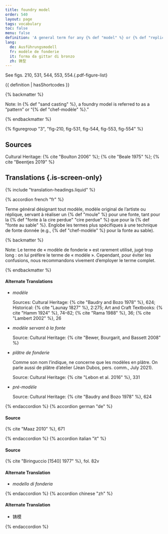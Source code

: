 ```yaml
---
title: foundry model
order: 540
layout: page
tags: vocabulary
toc: false
menu: false
definition: 'A general term for any {% def "model" %} or {% def "replica" %} of the artist’s model around which a mold is formed for {% def "bronze" %} casting. It is made by the foundry in order to preserve the artist’s model. A foundry model may also be used as a reference for the finishing of a {% def "bronze" %} for the purpose of quality control.'
lang:
  de: Ausführungsmodell
  fr: modèle de fonderie
  it: forma da gittar di bronzo
  zh: 铸型
---
```


See figs. 210, 531, 544, 553, 554.{.pdf-figure-list}

{{ definition | hasShortcodes }}

{% backmatter %}

Note: In {% def "sand casting" %}, a foundry model is referred to as a “pattern” or “{% def "chef-modèle" %}.”

{% endbackmatter %}

{% figuregroup "3", "fig-210, fig-531, fig-544, fig-553, fig-554" %}

## Sources

Cultural Heritage: {% cite "Boulton 2006" %}; {% cite "Beale 1975" %}; {% cite "Beentjes 2019" %}

## Translations {.is-screen-only}

<div class="accordion">
{% include "translation-headings.liquid" %}

{% accordion french "fr" %}

Terme général désignant tout modèle, modèle original de l’artiste ou réplique, servant à réaliser un {% def "moule" %} pour une fonte, tant pour la {% def "fonte à la cire perdue" "cire perdue" %} que pour la {% def "fonte au sable" %}. Englobe les termes plus spécifiques à une technique de fonte donnée (e.g., {% def "chef-modèle" %} pour la fonte au sable).

{% backmatter %}

Note: Le terme de « modèle de fonderie » est rarement utilisé, jugé trop long : on lui préfère le terme de « modèle ». Cependant, pour éviter les confusions, nous recommandons vivement d’employer le terme complet.

{% endbackmatter %}

#### Alternate Translations

- *modèle*

    Sources: Cultural Heritage: {% cite "Baudry and Bozo 1978" %}, 624; Historical: {% cite "Launay 1827" %}, 2:275; Art and Craft Textbooks: {% cite "Hamm 1924" %}, 74–82; {% cite "Rama 1988" %}, 36; {% cite "Lambert 2002" %}, 26

- *modèle servant à la fonte*

    Source: Cultural Heritage: {% cite "Bewer, Bourgarit, and Bassett 2008" %}

- *plâtre de fonderie*

    Comme son nom l’indique, ne concerne que les modèles en plâtre. On parle aussi de plâtre d’atelier (Jean Dubos, pers. comm., July 2021).

    Source: Cultural Heritage: {% cite "Lebon et al. 2016" %}, 331

- *pré-modèle*

    Source: Cultural Heritage: {% cite "Baudry and Bozo 1978" %}, 624

{% endaccordion %}
{% accordion german "de" %}

#### Source

{% cite "Maaz 2010" %}, 671

{% endaccordion %}
{% accordion italian "it" %}

#### Source

{% cite "Biringuccio [1540] 1977" %}, fol. 82v

#### Alternate Translation

- *modello di fonderia*

{% endaccordion %}
{% accordion chinese "zh" %}

#### Alternate Translation

- <span lang="zh">铸模</span>

{% endaccordion %}

</div>
